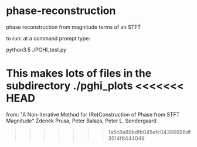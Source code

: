 # phase-reconstruction
phase reconstruction from magnitude terms of an STFT

to run: at a command prompt type:

python3.5 ./PGHI_test.py

This makes lots of files in the subdirectory ./pghi_plots
<<<<<<< HEAD
=======

from:
"A Non-iterative Method for (Re)Construction of Phase from STFT Magnitude"
Zdenek Prusa, Peter Balazs, Peter L. Sondergaard
>>>>>>> 1a5c8a89bdfb045efc04386698df3514f8444049

